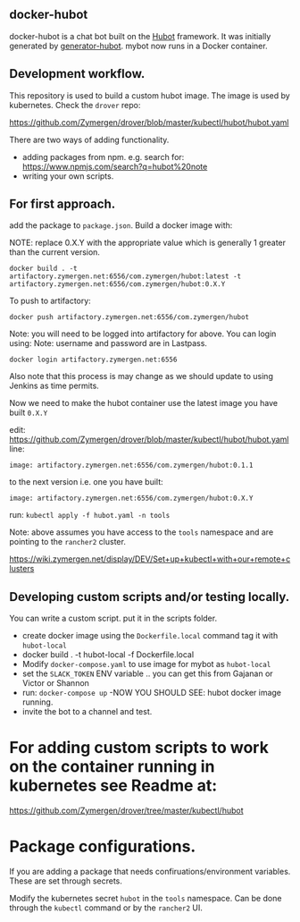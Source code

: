 ## docker-hubot

docker-hubot is a chat bot built on the [Hubot][hubot] framework. It was initially generated by [generator-hubot][generator-hubot]. mybot now runs in a Docker container.

[hubot]: http://hubot.github.com
[generator-hubot]: https://github.com/github/generator-hubot


## Development workflow. 

This repository is used to build a custom hubot image. The image is used by kubernetes.  Check the `drover` repo:

https://github.com/Zymergen/drover/blob/master/kubectl/hubot/hubot.yaml

There are two ways of adding functionality. 
 - adding packages from npm. e.g. search for: https://www.npmjs.com/search?q=hubot%20note
 - writing your own scripts. 


## For first approach. 
add the package to `package.json`. Build a docker image with: 

NOTE: replace 0.X.Y with the appropriate value which is generally 1 greater than the current version. 

`docker build . -t artifactory.zymergen.net:6556/com.zymergen/hubot:latest -t artifactory.zymergen.net:6556/com.zymergen/hubot:0.X.Y`

To push to artifactory:

`docker push artifactory.zymergen.net:6556/com.zymergen/hubot `

Note: you will need to be logged into artifactory for above. You can login using:
Note: username and password are in Lastpass.

`docker login artifactory.zymergen.net:6556`


Also note that this process is may change as we should update to using Jenkins as time permits.

Now we need to make the hubot container use the latest image you have built `0.X.Y`

edit: https://github.com/Zymergen/drover/blob/master/kubectl/hubot/hubot.yaml
line: 

`image: artifactory.zymergen.net:6556/com.zymergen/hubot:0.1.1`

to the next version i.e. one you have built: 

`image: artifactory.zymergen.net:6556/com.zymergen/hubot:0.X.Y`

run: `kubectl apply -f hubot.yaml -n tools`

Note: above assumes you have access to the `tools` namespace and are pointing to the `rancher2` cluster. 

https://wiki.zymergen.net/display/DEV/Set+up+kubectl+with+our+remote+clusters


## Developing custom scripts and/or testing locally. 

You can write a custom script. put it in the scripts folder.

- create docker image using the `Dockerfile.local` command tag it with `hubot-local`
- docker build .  -t hubot-local -f Dockerfile.local
- Modify `docker-compose.yaml` to use image for mybot as `hubot-local`
- set the `SLACK_TOKEN` ENV variable .. you can get this from Gajanan or Victor or Shannon 
- run: `docker-compose up`
-NOW YOU SHOULD SEE: hubot docker image running. 
- invite the bot to a channel and test.  

# For adding custom scripts to work on the container running in kubernetes see Readme at:

https://github.com/Zymergen/drover/tree/master/kubectl/hubot

# Package configurations. 

If you are adding a package that needs confiruations/environment variables. These are set through secrets.

Modify the kubernetes secret `hubot` in the `tools` namespace. Can be done through the `kubectl` command or by the `rancher2` UI. 

 










